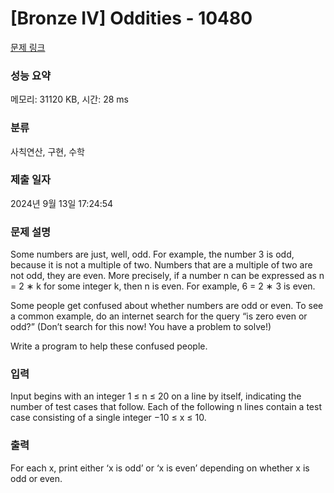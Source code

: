 # [Bronze IV] Oddities - 10480 

[문제 링크](https://www.acmicpc.net/problem/10480) 

### 성능 요약

메모리: 31120 KB, 시간: 28 ms

### 분류

사칙연산, 구현, 수학

### 제출 일자

2024년 9월 13일 17:24:54

### 문제 설명

<p>Some numbers are just, well, odd. For example, the number 3 is odd, because it is not a multiple of two. Numbers that are a multiple of two are not odd, they are even. More precisely, if a number n can be expressed as n = 2 ∗ k for some integer k, then n is even. For example, 6 = 2 ∗ 3 is even.</p>

<p>Some people get confused about whether numbers are odd or even. To see a common example, do an internet search for the query “is zero even or odd?” (Don’t search for this now! You have a problem to solve!)</p>

<p>Write a program to help these confused people.</p>

### 입력 

 <p>Input begins with an integer 1 ≤ n ≤ 20 on a line by itself, indicating the number of test cases that follow. Each of the following n lines contain a test case consisting of a single integer −10 ≤ x ≤ 10.</p>

### 출력 

 <p>For each x, print either ‘x is odd’ or ‘x is even’ depending on whether x is odd or even.</p>

